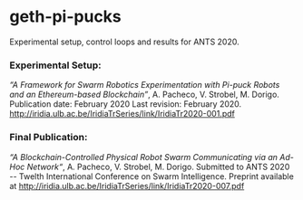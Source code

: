 # geth-pi-pucks

Experimental setup, control loops and results for ANTS 2020.

### Experimental Setup:

_“A Framework for Swarm Robotics Experimentation with Pi-puck Robots and an Ethereum-based Blockchain”_, A. Pacheco, V. Strobel, M. Dorigo.
Publication date: February 2020 Last revision: February 2020. 
http://iridia.ulb.ac.be/IridiaTrSeries/link/IridiaTr2020-001.pdf

### Final Publication:

_“A Blockchain-Controlled Physical Robot Swarm Communicating via an Ad-Hoc Network“_, A. Pacheco, V. Strobel, M. Dorigo. Submitted to ANTS 2020 -- Twelth International Conference on Swarm Intelligence.
Preprint available at http://iridia.ulb.ac.be/IridiaTrSeries/link/IridiaTr2020-007.pdf

